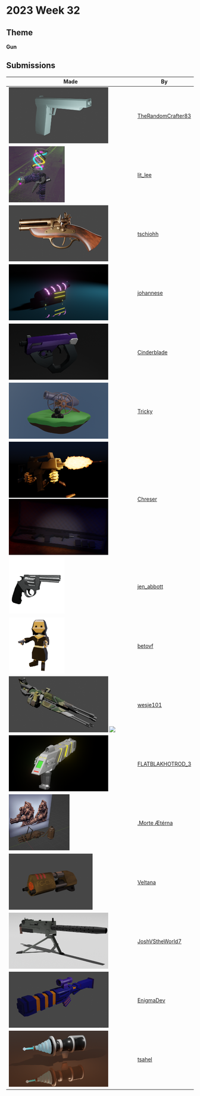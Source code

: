 # 2023 Week 32


## Theme

**Gun**


## Submissions

| Made | By |
|------|----|
| <img src="./TheRandomCrafter83/gun.png" height="150" /> | [TheRandomCrafter83](./TheRandomCrafter83/) |
| <img src="./lit_lee/Render1.png" height="150" /> | [lit_lee](./lit_lee/) |
| <img src="./tschiohh/Pistole_side.png" height="150" /> | [tschiohh](./tschiohh/) |
| <img src="./johannese/GunChallenge.png" height="150" /> | [johannese](./johannese/) |
| <img src="./Cinderblade/gun-challenge.png" height="150" /> | [Cinderblade](./Cinderblade/) |
| <img src="./Tricky/better.png" height="150" /> | [Tricky](./Tricky/) |
| <img src="./Chreser/Render1.png" height="150" /> <img src="./Chreser/Render2.png" height="150" /> | [Chreser](./Chreser/) |
| <img src="./jen_abbott/gun-aug2023-jsa.png" height="150" /> | [jen_abbott](./jen_abbott/) |
| <img src="./betovf/nun-and-gun.png" height="150" /> | [betovf](./betovf/) |
| <img src="./wesje101/GatlingGun4.png" height="150" /> <img src="./wesje101/MuzzleFlashTest4.gif" height="150" /> | [wesje101](./wesje101/) |
| <img src="./FLATBLAKHOTROD_3/Gun_08.png" height="150" /> | [FLATBLAKHOTROD_3](./FLATBLAKHOTROD_3/) |
| <img src="./MorteAEterna/image.png" height="150" /> | [.Morte Ætérna](./MorteAEterna/) |
| <img src="./Veltana/flakgun2004.png" height="150" /> | [Veltana](./Veltana/) |
| <img src="./JoshVStheWorld7/big_gun.png" height="150" /> | [JoshVStheWorld7](./JoshVStheWorld7/) |
| <img src="./EnigmaDev/image.png" height="150" /> | [EnigmaDev](./EnigmaDev/) |
| <img src="./tsahel/blaster-140823-2.png" height="150" /> | [tsahel](./tsahel/) |
